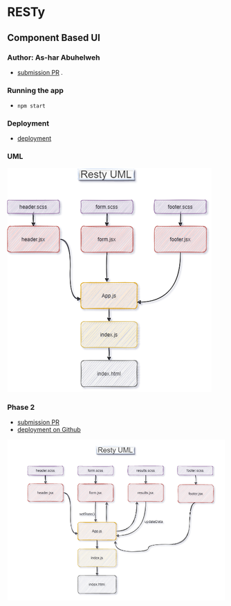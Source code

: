 # RESTy
## Component Based UI
### Author: As-har Abuhelweh
* [submission PR](https://github.com/asharabuhelweh/notes/pull/2) .

### Running the app
- `npm start`

### Deployment

* [deployment](https://resty-ashar.herokuapp.com/)
  

### UML
![](UML.png)


### Phase 2
* [submission PR](https://github.com/asharabuhelweh/notes/pull/3)
*  [deployment on Github](https://resty-ashar.herokuapp.com/)

![](uml2.PNG)
